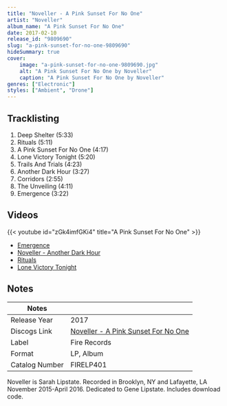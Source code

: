 ```yaml
---
title: "Noveller - A Pink Sunset For No One"
artist: "Noveller"
album_name: "A Pink Sunset For No One"
date: 2017-02-10
release_id: "9809690"
slug: "a-pink-sunset-for-no-one-9809690"
hideSummary: true
cover:
    image: "a-pink-sunset-for-no-one-9809690.jpg"
    alt: "A Pink Sunset For No One by Noveller"
    caption: "A Pink Sunset For No One by Noveller"
genres: ["Electronic"]
styles: ["Ambient", "Drone"]
---
```


## Tracklisting
1. Deep Shelter (5:33)
2. Rituals (5:11)
3. A Pink Sunset For No One (4:17)
4. Lone Victory Tonight (5:20)
5. Trails And Trials (4:23)
6. Another Dark Hour (3:27)
7. Corridors (2:55)
8. The Unveiling (4:11)
9. Emergence (3:22)

## Videos
{{< youtube id="zGk4imfGKi4" title="A Pink Sunset For No One" >}}
- [Emergence](https://www.youtube.com/watch?v=shqOfpmCW70)
- [Noveller - Another Dark Hour](https://www.youtube.com/watch?v=kmECKxc_Occ)
- [Rituals](https://www.youtube.com/watch?v=9ngNK_OwK-k)
- [Lone Victory Tonight](https://www.youtube.com/watch?v=rOysMVKzmRE)


## Notes

| Notes          |             |
| ---------------| ----------- |
| Release Year   | 2017 |
| Discogs Link   | [Noveller - A Pink Sunset For No One](https://www.discogs.com/release/9809690-Noveller-A-Pink-Sunset-For-No-One) |
| Label          | Fire Records |
| Format         | LP, Album |
| Catalog Number | FIRELP401 |

Noveller is Sarah Lipstate.  Recorded in Brooklyn, NY and Lafayette, LA November 2015-April 2016.  Dedicated to Gene Lipstate.   Includes download code.

